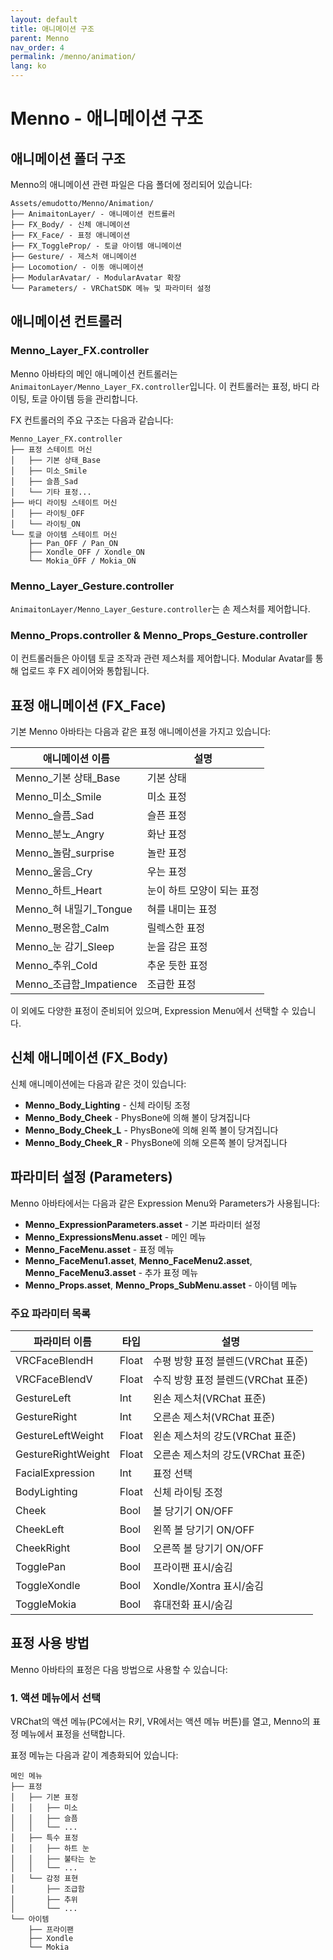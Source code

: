 ```yaml
---
layout: default
title: 애니메이션 구조
parent: Menno
nav_order: 4
permalink: /menno/animation/
lang: ko
---
```


# Menno - 애니메이션 구조

## 애니메이션 폴더 구조

Menno의 애니메이션 관련 파일은 다음 폴더에 정리되어 있습니다:

```
Assets/emudotto/Menno/Animation/
├── AnimaitonLayer/ - 애니메이션 컨트롤러
├── FX_Body/ - 신체 애니메이션
├── FX_Face/ - 표정 애니메이션
├── FX_ToggleProp/ - 토글 아이템 애니메이션
├── Gesture/ - 제스처 애니메이션
├── Locomotion/ - 이동 애니메이션
├── ModularAvatar/ - ModularAvatar 확장
└── Parameters/ - VRChatSDK 메뉴 및 파라미터 설정
```

## 애니메이션 컨트롤러

### Menno_Layer_FX.controller

Menno 아바타의 메인 애니메이션 컨트롤러는 `AnimaitonLayer/Menno_Layer_FX.controller`입니다. 이 컨트롤러는 표정, 바디 라이팅, 토글 아이템 등을 관리합니다.

FX 컨트롤러의 주요 구조는 다음과 같습니다:

```
Menno_Layer_FX.controller
├── 표정 스테이트 머신
│   ├── 기본 상태_Base
│   ├── 미소_Smile
│   ├── 슬픔_Sad
│   └── 기타 표정...
├── 바디 라이팅 스테이트 머신
│   ├── 라이팅_OFF
│   └── 라이팅_ON
└── 토글 아이템 스테이트 머신
    ├── Pan_OFF / Pan_ON
    ├── Xondle_OFF / Xondle_ON
    └── Mokia_OFF / Mokia_ON
```

### Menno_Layer_Gesture.controller

`AnimaitonLayer/Menno_Layer_Gesture.controller`는 손 제스처를 제어합니다.

### Menno_Props.controller & Menno_Props_Gesture.controller

이 컨트롤러들은 아이템 토글 조작과 관련 제스처를 제어합니다.
Modular Avatar를 통해 업로드 후 FX 레이어와 통합됩니다.

## 표정 애니메이션 (FX_Face)

기본 Menno 아바타는 다음과 같은 표정 애니메이션을 가지고 있습니다:

| 애니메이션 이름 | 설명 |
|--------------|------|
| Menno_기본 상태_Base | 기본 상태 |
| Menno_미소_Smile | 미소 표정 |
| Menno_슬픔_Sad | 슬픈 표정 |
| Menno_분노_Angry | 화난 표정 |
| Menno_놀람_surprise | 놀란 표정 |
| Menno_울음_Cry | 우는 표정 |
| Menno_하트_Heart | 눈이 하트 모양이 되는 표정 |
| Menno_혀 내밀기_Tongue | 혀를 내미는 표정 |
| Menno_평온함_Calm | 릴렉스한 표정 |
| Menno_눈 감기_Sleep | 눈을 감은 표정 |
| Menno_추위_Cold | 추운 듯한 표정 |
| Menno_조급함_Impatience | 조급한 표정 |

이 외에도 다양한 표정이 준비되어 있으며, Expression Menu에서 선택할 수 있습니다.

## 신체 애니메이션 (FX_Body)

신체 애니메이션에는 다음과 같은 것이 있습니다:

- **Menno_Body_Lighting** - 신체 라이팅 조정
- **Menno_Body_Cheek** - PhysBone에 의해 볼이 당겨집니다
- **Menno_Body_Cheek_L** - PhysBone에 의해 왼쪽 볼이 당겨집니다
- **Menno_Body_Cheek_R** - PhysBone에 의해 오른쪽 볼이 당겨집니다

## 파라미터 설정 (Parameters)

Menno 아바타에서는 다음과 같은 Expression Menu와 Parameters가 사용됩니다:

- **Menno_ExpressionParameters.asset** - 기본 파라미터 설정
- **Menno_ExpressionsMenu.asset** - 메인 메뉴
- **Menno_FaceMenu.asset** - 표정 메뉴
- **Menno_FaceMenu1.asset**, **Menno_FaceMenu2.asset**, **Menno_FaceMenu3.asset** - 추가 표정 메뉴
- **Menno_Props.asset**, **Menno_Props_SubMenu.asset** - 아이템 메뉴

### 주요 파라미터 목록

| 파라미터 이름 | 타입 | 설명 |
|--------------|------|------|
| VRCFaceBlendH | Float | 수평 방향 표정 블렌드(VRChat 표준) |
| VRCFaceBlendV | Float | 수직 방향 표정 블렌드(VRChat 표준) |
| GestureLeft | Int | 왼손 제스처(VRChat 표준) |
| GestureRight | Int | 오른손 제스처(VRChat 표준) |
| GestureLeftWeight | Float | 왼손 제스처의 강도(VRChat 표준) |
| GestureRightWeight | Float | 오른손 제스처의 강도(VRChat 표준) |
| FacialExpression | Int | 표정 선택 |
| BodyLighting | Float | 신체 라이팅 조정 |
| Cheek | Bool | 볼 당기기 ON/OFF |
| CheekLeft | Bool | 왼쪽 볼 당기기 ON/OFF |
| CheekRight | Bool | 오른쪽 볼 당기기 ON/OFF |
| TogglePan | Bool | 프라이팬 표시/숨김 |
| ToggleXondle | Bool | Xondle/Xontra 표시/숨김 |
| ToggleMokia | Bool | 휴대전화 표시/숨김 |

## 표정 사용 방법

Menno 아바타의 표정은 다음 방법으로 사용할 수 있습니다:

### 1. 액션 메뉴에서 선택

VRChat의 액션 메뉴(PC에서는 R키, VR에서는 액션 메뉴 버튼)를 열고, Menno의 표정 메뉴에서 표정을 선택합니다.

표정 메뉴는 다음과 같이 계층화되어 있습니다:

```
메인 메뉴
├── 표정
│   ├── 기본 표정
│   │   ├── 미소
│   │   ├── 슬픔
│   │   └── ...
│   ├── 특수 표정
│   │   ├── 하트 눈
│   │   ├── 불타는 눈
│   │   └── ...
│   └── 감정 표현
│       ├── 조급함
│       ├── 추위
│       └── ...
└── 아이템
    ├── 프라이팬
    ├── Xondle
    └── Mokia
``` 